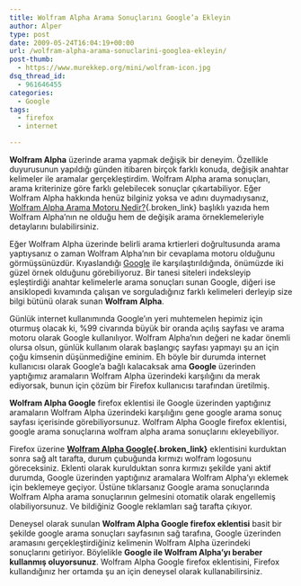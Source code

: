 ```yaml
---
title: Wolfram Alpha Arama Sonuçlarını Google’a Ekleyin
author: Alper
type: post
date: 2009-05-24T16:04:19+00:00
url: /wolfram-alpha-arama-sonuclarini-googlea-ekleyin/
post-thumb:
  - https://www.murekkep.org/mini/wolfram-icon.jpg
dsq_thread_id:
  - 961646455
categories:
  - Google
tags:
  - firefox
  - internet

---
```

**Wolfram Alpha** üzerinde arama yapmak değişik bir deneyim. Özellikle duyurusunun yapıldığı günden itibaren birçok farklı konuda, değişik anahtar kelimeler ile aramalar gerçekleştirdim. Wolfram Alpha arama sonuçları, arama kriterinize göre farklı gelebilecek sonuçlar çıkartabiliyor. Eğer Wolfram Alpha hakkında henüz bilginiz yoksa ve adını duymadıysanız, [Wolfram Alpha Arama Motoru Nedir?][1]{.broken_link} başlıklı yazıda hem Wolfram Alpha&#8217;nın ne olduğu hem de değişik arama örneklemeleriyle detaylarını bulabilirsiniz. 

Eğer Wolfram Alpha üzerinde belirli arama krtierleri doğrultusunda arama yaptıysanız o zaman Wolfram Alpha&#8217;nın bir cevaplama motoru olduğunu görmüşsünüzdür. Kıyaslandığı [Google][2] ile karşılaştırıldığında, önümüzde iki güzel örnek olduğunu görebiliyoruz. Bir tanesi siteleri indeksleyip eşleştirdiği anahtar kelimelerle arama sonuçları sunan Google, diğeri ise ansiklopedi kıvamında çalışan ve sorguladığınız farklı kelimeleri derleyip size bilgi bütünü olarak sunan **Wolfram Alpha**. 

Günlük internet kullanımında Google&#8217;ın yeri muhtemelen hepimiz için oturmuş olacak ki, %99 civarında büyük bir oranda açılış sayfası ve arama motoru olarak Google kullanılıyor. Wolfram Alpha&#8217;nın değeri ne kadar önemli olursa olsun, günlük kullanım olarak başlangıç sayfası yapmayı şu an için çoğu kimsenin düşünmediğine eminim. Eh böyle bir durumda internet kullanıcısı olarak Google&#8217;a bağlı kalacaksak ama **Google** üzerinden yaptığımız aramaların Wolfram Alpha üzerindeki karşılığını da merak ediyorsak, bunun için çözüm bir Firefox kullanıcısı tarafından üretilmiş. 

**Wolfram Alpha Google** firefox eklentisi ile Google üzerinden yaptığınız aramaların Wolfram Alpha üzerindeki karşılığını gene google arama sonuç sayfası içerisinde görebiliyorsunuz. Wolfram Alpha Google firefox eklentisi, google arama sonuçlarına wolfram alpha arama sonuçlarını ekleyebiliyor. 

Firefox üzerine **[Wolfram Alpha Google][3]{.broken_link}** eklentisini kurduktan sonra sağ alt tarafta, durum çubuğunda kırmızı wolfram logosunu göreceksiniz. Eklenti olarak kurulduktan sonra kırmızı şekilde yani aktif durumda, Google üzerinden yaptığınız aramalara Wolfram Alpha&#8217;yı eklemek için beklemeye geçiyor. Üstüne tıklarsanız Google arama sonuçlarında Wolfram Alpha arama sonuçlarının gelmesini otomatik olarak engellemiş olabiliyorsunuz. Ve bildiğiniz Google reklamları sağ tarafta çıkıyor. 

Deneysel olarak sunulan **Wolfram Alpha Google firefox eklentisi** basit bir şekilde google arama sonuçları sayfasının sağ tarafına, Google üzerinden aramasını gerçekleştirdiğiniz kelimenin Wolfram Alpha üzerindeki sonuçlarını getiriyor. Böylelikle **Google ile Wolfram Alpha&#8217;yı beraber kullanmış oluyorsunuz**. Wolfram Alpha Google firefox eklentisini, Firefox kullandığınız her ortamda şu an için deneysel olarak kullanabilirsiniz.

 [1]: https://www.murekkep.org/wolfram-alpha-arama-motoru-nedir-2815
 [2]: https://www.murekkep.org/konu/web-uygulamalari-ve-internet/google
 [3]: https://addons.mozilla.org/en-US/firefox/addon/12006